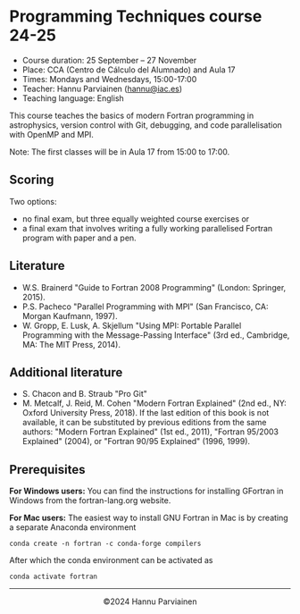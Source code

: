 # Programming Techniques course 24-25
- Course duration:  25 September – 27 November
- Place: CCA (Centro de Cálculo del Alumnado) and Aula 17
- Times: Mondays and Wednesdays, 15:00-17:00
- Teacher: Hannu Parviainen (hannu@iac.es)
- Teaching language: English


This course teaches the basics of modern Fortran programming in astrophysics, version control with Git, debugging, and code parallelisation with OpenMP and MPI.

Note: The first classes will be in Aula 17 from 15:00 to 17:00.

## Scoring
Two options:
- no final exam, but three equally weighted course exercises or
- a final exam that involves writing a fully working parallelised Fortran program with paper and a pen.


## Literature
- W.S. Brainerd "Guide to Fortran 2008 Programming" (London: Springer, 2015).
- P.S. Pacheco "Parallel Programming with MPI" (San Francisco, CA: Morgan Kaufmann, 1997).
- W. Gropp, E. Lusk, A. Skjellum "Using MPI: Portable Parallel Programming with the Message-Passing Interface" (3rd ed., Cambridge, MA: The MIT Press, 2014).


## Additional literature
- S. Chacon and B. Straub "Pro Git"
- M. Metcalf, J. Reid, M. Cohen "Modern Fortran Explained" (2nd ed., NY: Oxford University Press, 2018). If the last edition of this book is not available, it can be substituted by previous editions from the same authors: "Modern Fortran Explained" (1st ed., 2011), "Fortran 95/2003 Explained" (2004), or "Fortran 90/95 Explained" (1996, 1999).

## Prerequisites


**For Windows users:**
You can find the instructions for installing GFortran in Windows from the fortran-lang.org website.

**For Mac users:**
The easiest way to install GNU Fortran in Mac is by creating a separate Anaconda environment

    conda create -n fortran -c conda-forge compilers

After which the conda environment can be activated as

    conda activate fortran 

---
<p align="center">
&copy;2024 Hannu Parviainen
</p>

